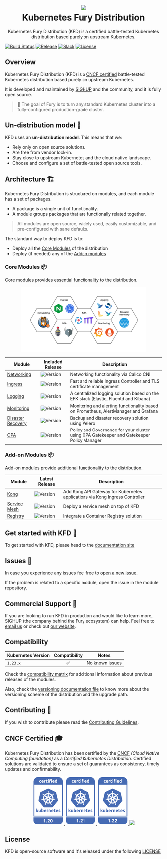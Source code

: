 <!-- markdownlint-disable MD033 -->
<h1 align="center">
  <img src="docs/assets/fury-epta-white.png" width="200px"/><br/>
  Kubernetes Fury Distribution
</h1>

<p align="center">Kubernetes Fury Distribution (KFD) is a certified battle-tested Kubernetes distribution based purely on upstream Kubernetes.</p>
<!-- markdownlint-enable MD033 -->

[![Build Status](http://ci.sighup.io/api/badges/sighupio/fury-distribution/status.svg?ref=refs/tags/v1.23.2)](http://ci.sighup.io/sighupio/fury-distribution)
[![Release](https://img.shields.io/badge/release-v1.23.2-blue?label=FuryDistributionRelease)](https://github.com/sighupio/fury-distribution/releases/latest)
[![Slack](https://img.shields.io/badge/slack-@kubernetes/fury-yellow.svg?logo=slack)](https://kubernetes.slack.com/archives/C0154HYTAQH)
[![License](https://img.shields.io/github/license/sighupio/fury-distribution)](https://github.com/sighupio/fury-distribution/blob/master/LICENSE)

## Overview

Kubernetes Fury Distribution (KFD) is a [CNCF certified](https://landscape.cncf.io/?selected=fury-distribution) battle-tested Kubernetes distribution based purely on upstream Kubernetes.

It is developed and maintained by [SIGHUP](https://sighup.io/) and the community, and it is fully open source.

> 🎯 The goal of Fury is to turn any standard Kubernetes cluster into a fully-configured production-grade cluster.

## Un-distribution model 🧬

KFD uses an **un-distribution model**. This means that we:

- Rely only on open source solutions.
- Are free from vendor lock-in.
- Stay close to upstream Kubernetes and the cloud native landscape.
- Choose and configure a set of battle-tested open source tools.

## Architecture 🏗

Kubernetes Fury Distribution is structured on modules, and each module has a set of packages.

- A package is a single unit of functionality.
- A module groups packages that are functionally related together.

> All modules are open source, widely used, easily customizable, and pre-configured with sane defaults.

The standard way to deploy KFD is to:

- Deploy all the [Core Modules](#core-modules) of the distribution
- Deploy (if needed) any of the [Addon modules](#addon-modules)

### Core Modules 📦

Core modules provides essential functionality to the distribution.

<!-- markdownlint-disable MD033 -->
<p align="center">
  <img src="docs/assets/fury-core-modules.png" width="400px"/>
</p>
<!-- markdownlint-enable MD033 -->

|             Module              |         Included Release       |                                        Description                                        |
| ------------------------------- | ------------------------------ | ----------------------------------------------------------------------------------------- |
| [Networking][networking-module] | ![Version][networking-version] | Networking functionality via Calico CNI                                                   |
| [Ingress][ingress-module]       | ![Version][ingress-version]    | Fast and reliable Ingress Controller and TLS certificate management                       |
| [Logging][logging-module]       | ![Version][logging-version]    | A centralized logging solution based on the EFK stack (Elastic, Fluentd and Kibana)        |
| [Monitoring][monitoring-module] | ![Version][monitoring-version] | Monitoring and alerting functionality based on Prometheus, AlertManager and Grafana       |
| [Disaster Recovery][dr-module]  | ![Version][dr-version]         | Backup and disaster recovery solution using Velero                                        |
| [OPA][opa-module]               | ![Version][opa-version]        | Policy and Governance for your cluster using OPA Gatekeeper and Gatekeeper Policy Manager |

### Add-on Modules 📦

Add-on modules provide additional functionality to the distribution.

|               Module                |          Latest Release          |                                 Description                                  |
| ----------------------------------- | -------------------------------- | ---------------------------------------------------------------------------- |
| [Kong][kong-module]                 | ![Version][kong-version]         | Add Kong API Gateway for Kubernetes applications via Kong Ingress Controller |
| [Service Mesh][service-mesh-module] | ![Version][service-mesh-version] | Deploy a service mesh on top of KFD                                          |
| [Registry][registry-module]         | ![Version][registry-version]     | Integrate a Container Registry solution                                      |

## Get started with KFD 🚀

To get started with KFD, please head to the [documentation site](https://docs.kubernetesfury.com/docs/distribution/#%EF%B8%8F-how-do-i-get-started)

## Issues 🐛

In case you experience any issues feel free to [open a new issue](https://github.com/sighupio/fury-distribution/issues/new/choose).

If the problem is related to a specific module, open the issue in the module repository.

## Commercial Support 🛟

If you are looking to run KFD in production and would like to learn more, SIGHUP (the company behind the Fury ecosystem) can help. Feel free to [email us](mailto:sales@sighup.io) or check out [our website](https://sighup.io).

## Compatibility

| Kubernetes Version |   Compatibility    | Notes                                               |
|--------------------|:------------------:|-----------------------------------------------------|
| `1.23.x`           | :white_check_mark: | No known issues                                     |

Check the [compatibility matrix][compatibility-matrix] for additional information about previous releases of the modules.

Also, check the [versioning documentation file][versioning] to know more about the versioning scheme of the distribution and the upgrade path.

## Contributing 🤝

If you wish to contribute please read the [Contributing Guidelines](docs/CONTRIBUTING.md).

## CNCF Certified 🎓

Kubernetes Fury Distribution has been certified by the [CNCF] *(Cloud Native Computing foundation)* as a *Certified Kubernetes Distribution*. Certified solutions are validated to ensure a set of guarantees as consistency, timely updates and confirmability.

<!-- markdownlint-disable MD033 -->
<center>
    <a href="https://github.com/cncf/k8s-conformance/pull/1280">
        <img src="https://github.com/cncf/artwork/raw/master/projects/kubernetes/certified-kubernetes/1.20/color/certified-kubernetes-1.20-color.png" width="100" />
    </a>
    <a href="https://github.com/cncf/k8s-conformance/pull/1495">
        <img src="https://github.com/cncf/artwork/raw/master/projects/kubernetes/certified-kubernetes/1.21/color/certified-kubernetes-1.21-color.png" width="100" />
    </a>
    <a href="https://github.com/cncf/k8s-conformance/pull/1602">
        <img src="https://github.com/cncf/artwork/raw/master/projects/kubernetes/certified-kubernetes/1.22/color/certified-kubernetes-1.22-color.png" width="100" />
    </a>
    <a href="https://github.com/cncf/k8s-conformance/pull/1788">
        <img src="https://github.com/cncf/artwork/raw/master/projects/kubernetes/certified-kubernetes/1.23/color/certified-kubernetes-1.23-color.png" width="100" />
    </a>
</center>
<!-- markdownlint-enable MD033 -->

## License

KFD is open-source software and it's released under the following [LICENSE](LICENSE)

<!-- Core Modules -->
[networking-module]: https://github.com/sighupio/fury-kubernetes-networking
[ingress-module]: https://github.com/sighupio/fury-kubernetes-ingress
[logging-module]: https://github.com/sighupio/fury-kubernetes-logging
[monitoring-module]: https://github.com/sighupio/fury-kubernetes-monitoring
[dr-module]: https://github.com/sighupio/fury-kubernetes-dr
[opa-module]: https://github.com/sighupio/fury-kubernetes-opa

[networking-version]: https://img.shields.io/badge/release-v1.9.0-blue
[ingress-version]: https://img.shields.io/badge/release-v1.12.2-blue
[logging-version]: https://img.shields.io/badge/release-v1.10.3-blue
[monitoring-version]: https://img.shields.io/badge/release-v1.14.2-blue
[dr-version]: https://img.shields.io/badge/release-v1.9.2-blue
[opa-version]: https://img.shields.io/badge/release-v1.6.2-blue
[compatibility-matrix]: https://github.com/sighupio/fury-distribution/blob/master/docs/COMPATIBILITY_MATRIX.md
[versioning]: https://github.com/sighupio/fury-distribution/blob/master/docs/VERSIONING.md

<!-- Addon Modules -->
[kong-module]: https://github.com/sighupio/fury-kubernetes-kong
[service-mesh-module]: https://github.com/sighupio/fury-kubernetes-service-mesh
[registry-module]: https://github.com/sighupio/fury-kubernetes-registry

[kong-version]: https://img.shields.io/github/v/release/sighupio/fury-kubernetes-kong
[service-mesh-version]: https://img.shields.io/github/v/release/sighupio/fury-kubernetes-service-mesh
[registry-version]: https://img.shields.io/github/v/release/sighupio/fury-kubernetes-registry

<!-- Misc -->
[sighup-site]: https:sighup.io
[CNCF]: https://landscape.cncf.io/card-mode?category=certified-kubernetes-distribution&grouping=category&organization=sighup
